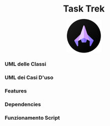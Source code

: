 <h1 align="center" style="font-size:28px; line-height:1"><b>Task Trek</b></h1>

<div align="center">
    <img alt="Icon" src="Docimg/HomeIcon.png" width="108px">
  </div>

### UML delle Classi
### UML dei Casi D'uso
### Features
### Dependencies
### Funzionamento Script